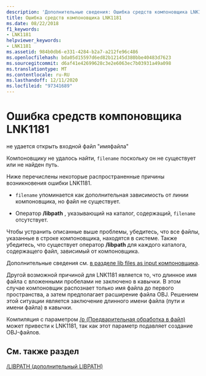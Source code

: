 ```yaml
---
description: 'Дополнительные сведения: Ошибка средств компоновщика LNK1181'
title: Ошибка средств компоновщика LNK1181
ms.date: 08/22/2018
f1_keywords:
- LNK1181
helpviewer_keywords:
- LNK1181
ms.assetid: 984b0db6-e331-4284-b2a7-a212fe96c486
ms.openlocfilehash: bda05d15597d6ed82b12145d380bbe40483d7623
ms.sourcegitcommit: d6af41e42699628c3e2e6063ec7b03931a49a098
ms.translationtype: MT
ms.contentlocale: ru-RU
ms.lasthandoff: 12/11/2020
ms.locfileid: "97341689"
---
```

# <a name="linker-tools-error-lnk1181"></a>Ошибка средств компоновщика LNK1181

не удается открыть входной файл "имяфайла"

Компоновщику не удалось найти, `filename` поскольку он не существует или не найден путь.

Ниже перечислены некоторые распространенные причины возникновения ошибки LNK1181.

- `filename` упоминается как дополнительная зависимость от линии компоновщика, но файл не существует.

- Оператор **/libpath** , указывающий на каталог, содержащий, `filename` отсутствует.

Чтобы устранить описанные выше проблемы, убедитесь, что все файлы, указанные в строке компоновщика, находятся в системе.  Также убедитесь, что существует оператор **/libpath** для каждого каталога, содержащего файл, зависимый от компоновщика.

Дополнительные сведения см. [в разделе lib files as input компоновщика](../../build/reference/dot-lib-files-as-linker-input.md).

Другой возможной причиной для LNK1181 является то, что длинное имя файла с вложенными пробелами не заключено в кавычки.  В этом случае компоновщик распознает только имя файла до первого пространства, а затем предполагает расширение файла OBJ.  Решением этой ситуации является заключение длинного имени файла (пути и имени файла) в кавычки.

Компиляция с параметром [/p (Предварительная обработка в файл)](../../build/reference/p-preprocess-to-a-file.md) может привести к LNK1181, так как этот параметр подавляет создание OBJ-файлов.

## <a name="see-also"></a>См. также раздел

[/LIBPATH (дополнительный LIBPATH)](../../build/reference/libpath-additional-libpath.md)
